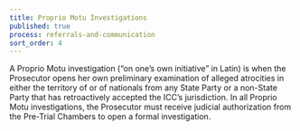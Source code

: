 ```yaml
---
title: Proprio Motu Investigations
published: true
process: referrals-and-communication
sort_order: 4
---
```



A Proprio Motu investigation (“on one’s own initiative” in Latin) is when the Prosecutor opens her own preliminary examination of alleged atrocities in either the territory of or of nationals from any State Party or a non-State Party that has retroactively accepted the ICC’s jurisdiction. In all Proprio Motu investigations, the Prosecutor must receive judicial authorization from the Pre-Trial Chambers to open a formal investigation.